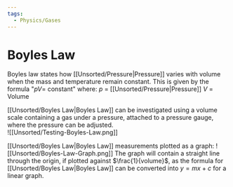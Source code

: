 ```yaml
---
tags:
  - Physics/Gases
---
```

# Boyles Law
Boyles law states how [[Unsorted/Pressure|Pressure]] varies with volume when the mass and temperature remain constant. This is given by the formula "$pV =$ constant" where:
$p$ = [[Unsorted/Pressure|Pressure]]
$V$ = Volume

[[Unsorted/Boyles Law|Boyles Law]] can be investigated using a volume scale containing a gas under a pressure, attached to a pressure gauge, where the pressure can be adjusted.  
![[Unsorted/Testing-Boyles-Law.png]]

[[Unsorted/Boyles Law|Boyles Law]] measurements plotted as a graph:
![[Unsorted/Boyles-Law-Graph.png]]
The graph will contain a straight line through the origin, if plotted against $\frac{1}{volume}$, as the formula for [[Unsorted/Boyles Law|Boyles Law]] can be converted into $y = mx+c$ for a linear graph.
